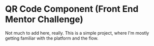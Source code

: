 # QR Code Component (Front End Mentor Challenge)

Not much to add here, really. This is a simple project, where I'm mostly getting familiar with the platform and the flow.
